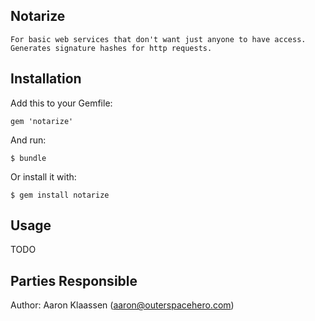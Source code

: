 ## Notarize

    For basic web services that don't want just anyone to have access. Generates signature hashes for http requests.

## Installation

Add this to your Gemfile:

    gem 'notarize'

And run:

    $ bundle

Or install it with:

    $ gem install notarize


## Usage

TODO

## Parties Responsible

Author: Aaron Klaassen (aaron@outerspacehero.com)